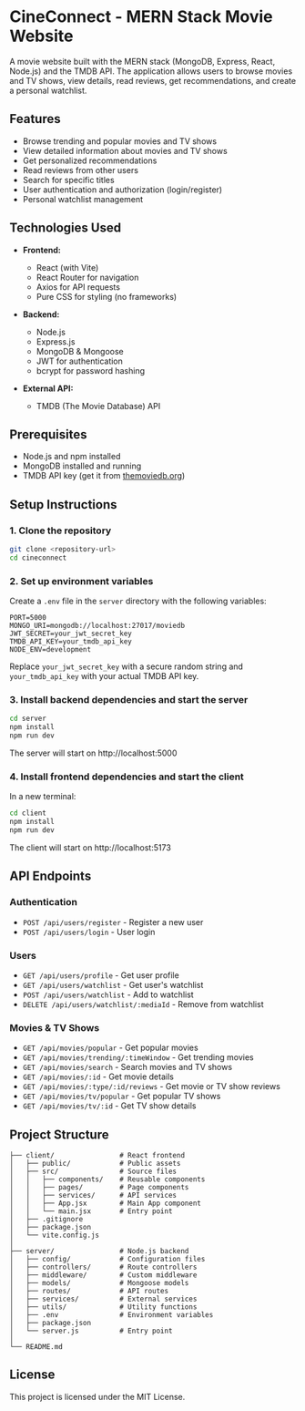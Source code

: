 # CineConnect - MERN Stack Movie Website

A movie website built with the MERN stack (MongoDB, Express, React, Node.js) and the TMDB API. The application allows users to browse movies and TV shows, view details, read reviews, get recommendations, and create a personal watchlist.

## Features

- Browse trending and popular movies and TV shows
- View detailed information about movies and TV shows
- Get personalized recommendations
- Read reviews from other users
- Search for specific titles
- User authentication and authorization (login/register)
- Personal watchlist management

## Technologies Used

- **Frontend:**

  - React (with Vite)
  - React Router for navigation
  - Axios for API requests
  - Pure CSS for styling (no frameworks)

- **Backend:**

  - Node.js
  - Express.js
  - MongoDB & Mongoose
  - JWT for authentication
  - bcrypt for password hashing

- **External API:**
  - TMDB (The Movie Database) API

## Prerequisites

- Node.js and npm installed
- MongoDB installed and running
- TMDB API key (get it from [themoviedb.org](https://www.themoviedb.org/documentation/api))

## Setup Instructions

### 1. Clone the repository

```bash
git clone <repository-url>
cd cineconnect
```

### 2. Set up environment variables

Create a `.env` file in the `server` directory with the following variables:

```
PORT=5000
MONGO_URI=mongodb://localhost:27017/moviedb
JWT_SECRET=your_jwt_secret_key
TMDB_API_KEY=your_tmdb_api_key
NODE_ENV=development
```

Replace `your_jwt_secret_key` with a secure random string and `your_tmdb_api_key` with your actual TMDB API key.

### 3. Install backend dependencies and start the server

```bash
cd server
npm install
npm run dev
```

The server will start on http://localhost:5000

### 4. Install frontend dependencies and start the client

In a new terminal:

```bash
cd client
npm install
npm run dev
```

The client will start on http://localhost:5173

## API Endpoints

### Authentication

- `POST /api/users/register` - Register a new user
- `POST /api/users/login` - User login

### Users

- `GET /api/users/profile` - Get user profile
- `GET /api/users/watchlist` - Get user's watchlist
- `POST /api/users/watchlist` - Add to watchlist
- `DELETE /api/users/watchlist/:mediaId` - Remove from watchlist

### Movies & TV Shows

- `GET /api/movies/popular` - Get popular movies
- `GET /api/movies/trending/:timeWindow` - Get trending movies
- `GET /api/movies/search` - Search movies and TV shows
- `GET /api/movies/:id` - Get movie details
- `GET /api/movies/:type/:id/reviews` - Get movie or TV show reviews
- `GET /api/movies/tv/popular` - Get popular TV shows
- `GET /api/movies/tv/:id` - Get TV show details

## Project Structure

```
├── client/                # React frontend
│   ├── public/            # Public assets
│   ├── src/               # Source files
│   │   ├── components/    # Reusable components
│   │   ├── pages/         # Page components
│   │   ├── services/      # API services
│   │   ├── App.jsx        # Main App component
│   │   └── main.jsx       # Entry point
│   ├── .gitignore
│   ├── package.json
│   └── vite.config.js
│
├── server/                # Node.js backend
│   ├── config/            # Configuration files
│   ├── controllers/       # Route controllers
│   ├── middleware/        # Custom middleware
│   ├── models/            # Mongoose models
│   ├── routes/            # API routes
│   ├── services/          # External services
│   ├── utils/             # Utility functions
│   ├── .env               # Environment variables
│   ├── package.json
│   └── server.js          # Entry point
│
└── README.md
```

## License

This project is licensed under the MIT License.
